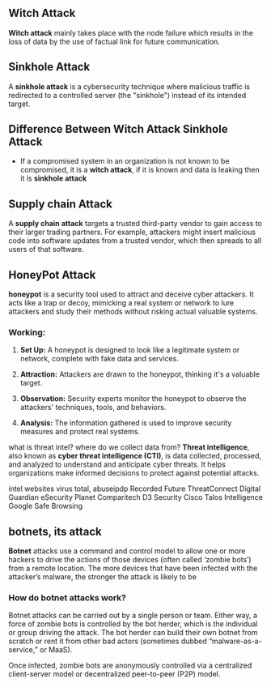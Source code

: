 ## Witch Attack

**Witch attack** mainly takes place with the node failure which results in the loss of data by the use of factual link for future communication.

## Sinkhole Attack

A **sinkhole attack** is a cybersecurity technique where malicious traffic is redirected to a controlled server (the "sinkhole") instead of its intended target.

## Difference Between Witch Attack Sinkhole Attack

- If a compromised system in an organization is not known to be compromised, it is a **witch attack**, if it is known and data is leaking then it is **sinkhole attack**

## Supply chain Attack
A **supply chain attack** targets a trusted third-party vendor to gain access to their larger trading partners. For example, attackers might insert malicious code into software updates from a trusted vendor, which then spreads to all users of that software.


## HoneyPot Attack

**honeypot** is a security tool used to attract and deceive cyber attackers. It acts like a trap or decoy, mimicking a real system or network to lure attackers and study their methods without risking actual valuable systems.

### Working:

1. **Set Up:** A honeypot is designed to look like a legitimate system or network, complete with fake data and services.
    
2. **Attraction:** Attackers are drawn to the honeypot, thinking it's a valuable target.
    
3. **Observation:** Security experts monitor the honeypot to observe the attackers' techniques, tools, and behaviors.
    
4. **Analysis:** The information gathered is used to improve security measures and protect real systems.



what is threat intel? where do we collect data from?
**Threat intelligence**, also known as **cyber threat intelligence (CTI)**, is data collected, processed, and analyzed to understand and anticipate cyber threats. It helps organizations make informed decisions to protect against potential attacks.



intel websites
virus total, abuseipdp
Recorded Future
ThreatConnect
Digital Guardian
eSecurity Planet
Comparitech
D3 Security
Cisco Talos Intelligence
Google Safe Browsing


## botnets, its attack

**Botnet** attacks use a command and control model to allow one or more hackers to drive the actions of those devices (often called ‘zombie bots’) from a remote location. The more devices that have been infected with the attacker’s malware, the stronger the attack is likely to be

### How do botnet attacks work?

Botnet attacks can be carried out by a single person or team. Either way, a force of zombie bots is controlled by the bot herder, which is the individual or group driving the attack. The bot herder can build their own botnet from scratch or rent it from other bad actors (sometimes dubbed “malware-as-a-service,” or MaaS).  
  

Once infected, zombie bots are anonymously controlled via a centralized client-server model or decentralized peer-to-peer (P2P) model.